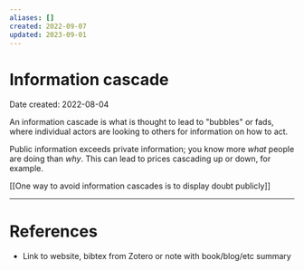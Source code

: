 ```yaml
---
aliases: []
created: 2022-09-07
updated: 2023-09-01
---
```


# Information cascade
Date created: 2022-08-04

An information cascade is what is thought to lead to "bubbles" or fads, where individual actors are looking to others for information on how to act.

Public information exceeds private information; you know more *what* people are doing than *why*. This can lead to prices cascading up or down, for example.

[[One way to avoid information cascades is to display doubt publicly]]

---
# References
* Link to website, bibtex from Zotero or note with book/blog/etc summary